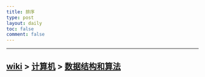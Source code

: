 ```yaml
---
title: 排序
type: post
layout: daily
toc: false
comment: false
---
```

---
[wiki](/gknows/wiki) > [计算机](/gknows/计算机) > [数据结构和算法](/gknows/数据结构和算法)
---
